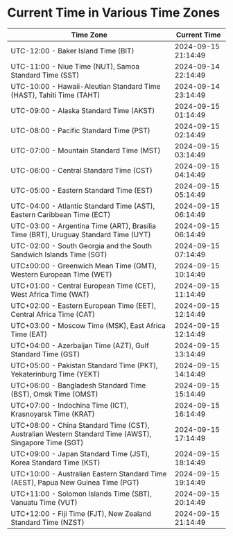 # Current Time in Various Time Zones

| Time Zone | Current Time |
|-----------|--------------|
| UTC-12:00 - Baker Island Time (BIT) | 2024-09-15 21:14:49 |
| UTC-11:00 - Niue Time (NUT), Samoa Standard Time (SST) | 2024-09-14 22:14:49 |
| UTC-10:00 - Hawaii-Aleutian Standard Time (HAST), Tahiti Time (TAHT) | 2024-09-14 23:14:49 |
| UTC-09:00 - Alaska Standard Time (AKST) | 2024-09-15 01:14:49 |
| UTC-08:00 - Pacific Standard Time (PST) | 2024-09-15 02:14:49 |
| UTC-07:00 - Mountain Standard Time (MST) | 2024-09-15 03:14:49 |
| UTC-06:00 - Central Standard Time (CST) | 2024-09-15 04:14:49 |
| UTC-05:00 - Eastern Standard Time (EST) | 2024-09-15 05:14:49 |
| UTC-04:00 - Atlantic Standard Time (AST), Eastern Caribbean Time (ECT) | 2024-09-15 06:14:49 |
| UTC-03:00 - Argentina Time (ART), Brasília Time (BRT), Uruguay Standard Time (UYT) | 2024-09-15 06:14:49 |
| UTC-02:00 - South Georgia and the South Sandwich Islands Time (SGT) | 2024-09-15 07:14:49 |
| UTC±00:00 - Greenwich Mean Time (GMT), Western European Time (WET) | 2024-09-15 10:14:49 |
| UTC+01:00 - Central European Time (CET), West Africa Time (WAT) | 2024-09-15 11:14:49 |
| UTC+02:00 - Eastern European Time (EET), Central Africa Time (CAT) | 2024-09-15 12:14:49 |
| UTC+03:00 - Moscow Time (MSK), East Africa Time (EAT) | 2024-09-15 12:14:49 |
| UTC+04:00 - Azerbaijan Time (AZT), Gulf Standard Time (GST) | 2024-09-15 13:14:49 |
| UTC+05:00 - Pakistan Standard Time (PKT), Yekaterinburg Time (YEKT) | 2024-09-15 14:14:49 |
| UTC+06:00 - Bangladesh Standard Time (BST), Omsk Time (OMST) | 2024-09-15 15:14:49 |
| UTC+07:00 - Indochina Time (ICT), Krasnoyarsk Time (KRAT) | 2024-09-15 16:14:49 |
| UTC+08:00 - China Standard Time (CST), Australian Western Standard Time (AWST), Singapore Time (SGT) | 2024-09-15 17:14:49 |
| UTC+09:00 - Japan Standard Time (JST), Korea Standard Time (KST) | 2024-09-15 18:14:49 |
| UTC+10:00 - Australian Eastern Standard Time (AEST), Papua New Guinea Time (PGT) | 2024-09-15 19:14:49 |
| UTC+11:00 - Solomon Islands Time (SBT), Vanuatu Time (VUT) | 2024-09-15 20:14:49 |
| UTC+12:00 - Fiji Time (FJT), New Zealand Standard Time (NZST) | 2024-09-15 21:14:49 |
